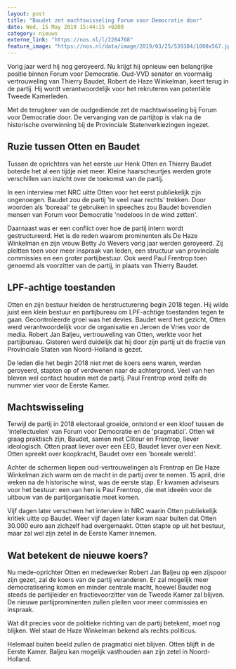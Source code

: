 ```yaml
---
layout: post
title: "Baudet zet machtswisseling Forum voor Democratie door"
date: Wed, 15 May 2019 15:44:15 +0200
category: nieuws
externe_link: "https://nos.nl/l/2284768"
feature_image: "https://nos.nl/data/image/2019/03/25/539384/1008x567.jpg"
---
```


<p>Vorig jaar werd hij nog geroyeerd. Nu krijgt hij opnieuw een belangrijke positie binnen Forum voor Democratie. Oud-VVD senator en voormalig vertrouweling van Thierry Baudet, Robert de Haze Winkelman, keert terug in de partij. Hij wordt verantwoordelijk voor het rekruteren van potentiële Tweede Kamerleden.</p>
<p>Met de terugkeer van de oudgediende zet de machtswisseling bij Forum voor Democratie door. De vervanging van de partijtop is vlak na de historische overwinning bij de Provinciale Statenverkiezingen ingezet.</p>
<h2>Ruzie tussen Otten en Baudet</h2>
<p>Tussen de oprichters van het eerste uur Henk Otten en Thierry Baudet boterde het al een tijdje niet meer. Kleine haarscheurtjes werden grote verschillen van inzicht over de toekomst van de partij.</p>
<p>In een interview met NRC uitte Otten voor het eerst publiekelijk zijn ongenoegen. Baudet zou de partij 'te veel naar rechts' trekken. Door woorden als 'boreaal' te gebruiken in speeches zou Baudet bovendien mensen van Forum voor Democratie 'nodeloos in de wind zetten'.</p>
<p>Daarnaast was er een conflict over hoe de partij intern wordt gestructureerd. Het is de reden waarom prominenten als De Haze Winkelman en zijn vrouw Betty Jo Wevers vorig jaar werden geroyeerd. Zij pleitten toen voor meer inspraak van leden, een structuur van provinciale commissies en een groter partijbestuur. Ook werd Paul Frentrop toen genoemd als voorzitter van de partij, in plaats van Thierry Baudet.</p>
<h2>LPF-achtige toestanden</h2>
<p>Otten en zijn bestuur hielden de herstructurering begin 2018 tegen. Hij wilde juist een klein bestuur en partijbureau om LPF-achtige toestanden tegen te gaan. Gecontroleerde groei was het devies. Baudet werd het gezicht, Otten werd verantwoordelijk voor de organisatie en Jeroen de Vries voor de media. Robert Jan Baljeu, vertrouweling van Otten, werkte voor het partijbureau. Gisteren werd duidelijk dat hij door zijn partij uit de fractie van Provinciale Staten van Noord-Holland is gezet.</p>
<p>De leden die het begin 2018 niet met de koers eens waren, werden geroyeerd, stapten op of verdwenen naar de achtergrond. Veel van hen bleven wel contact houden met de partij. Paul Frentrop werd zelfs de nummer vier voor de Eerste Kamer.</p>
<h2>Machtswisseling</h2>
<p>Terwijl de partij in 2018 electoraal groeide, ontstond er een kloof tussen de 'intellectuelen' van Forum voor Democratie en de 'pragmatici'. Otten wil graag praktisch zijn, Baudet, samen met Cliteur en Frentrop, liever ideologisch. Otten praat liever over een EEG, Baudet liever over een Nexit. Otten spreekt over koopkracht, Baudet over een 'boreale wereld'.</p>
<p>Achter de schermen liepen oud-vertrouwelingen als Frentrop en De Haze Winkelman zich warm om de macht in de partij over te nemen. 15 april, drie weken na de historische winst, was de eerste stap. Er kwamen adviseurs voor het bestuur: een van hen is Paul Frentrop, die met ideeën voor de uitbouw van de partijorganisatie moet komen.</p>
<p>Vijf dagen later verscheen het interview in NRC waarin Otten publiekelijk kritiek uitte op Baudet. Weer vijf dagen later kwam naar buiten dat Otten 30.000 euro aan zichzelf had overgemaakt. Otten stapte op uit het bestuur, maar zal wel zijn zetel in de Eerste Kamer innemen.</p>
<h2>Wat betekent de nieuwe koers?</h2>
<p>Nu mede-oprichter Otten en medewerker Robert Jan Baljeu op een zijspoor zijn gezet, zal de koers van de partij veranderen. Er zal mogelijk meer democratisering komen en minder centrale macht, hoewel Baudet nog steeds de partijleider en fractievoorzitter van de Tweede Kamer zal blijven. De nieuwe partijprominenten zullen pleiten voor meer commissies en inspraak.</p>
<p>Wat dit precies voor de politieke richting van de partij betekent, moet nog blijken. Wel staat de Haze Winkelman bekend als rechts politicus.</p>
<p>Helemaal buiten beeld zullen de pragmatici niet blijven. Otten blijft in de Eerste Kamer. Baljeu kan mogelijk vasthouden aan zijn zetel in Noord-Holland.</p>
